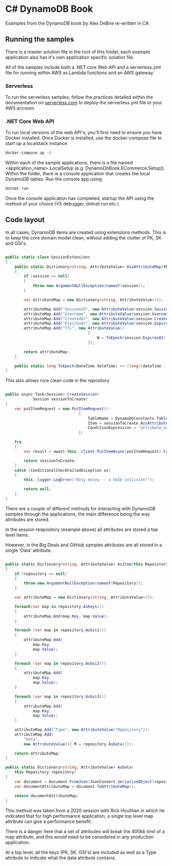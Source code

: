 # C# DynamoDB Book

Examples from the DynamoDB book by Alex DeBrie re-written in C#.

## Running the samples

There is a master solution file in the root of this folder, each example application also has it's own application specific solution file.

All of the samples include both a .NET core Web API and a serverless.yml file for running within AWS as Lambda functions and an AWS gateway.

### Serverless

To run the serverless samples, follow the practices detailed within the documentation on [serverless.com](https://www.serverless.com) to deploy the serverless.yml file to your AWS account.

### .NET Core Web API

To run local versions of the web API's, you'll first need to ensure you have Docker installed. Once Docker is installed, use the docker-compose file to start up a localstack instance

```bash
docker-compose up -d
```

Within each of the sample applications, there is a file named <application_name>.LocalSetup (e.g. DynamoDbBook.ECommerce.Setup)). Within the folder, there is a console application that creates the local DynamoDB tables. Run the console app using

```bash
dotnet run
```

Once the console application has completed, startup the API using the method of your choice (VS debugger, dotnet run etc.)

## Code layout

In all cases, DynamoDB items are created using extensions methods. This is to keep the core domain model clean, without adding the clutter of PK, SK and GSI's.

``` csharp

public static class SessionExtensions
{
    public static Dictionary<string, AttributeValue> AssAttributeMap(this Session session)
    {
        if (session == null)
        {
            throw new ArgumentNullException(nameof(session));
        }

        var attributeMap = new Dictionary<string, AttributeValue>(5);

        attributeMap.Add("SessionId", new AttributeValue(session.SessionId.ToString()));
        attributeMap.Add("Username", new AttributeValue(session.Username));
        attributeMap.Add("CreatedAt", new AttributeValue(session.CreatedAt.ToString("yyyy-MM-ddTHH:mm:ssZ")));
        attributeMap.Add("ExpiresAt", new AttributeValue(session.ExpiresAt.ToString("yyyy-MM-ddTHH:mm:ssZ")));
        attributeMap.Add("TTL", new AttributeValue()
                                    {
                                        N = ToEpoch(session.ExpiresAt).ToString()
                                    });

        return attributeMap;
    }

    public static long ToEpoch(DateTime dateTime) => (long)(dateTime - new DateTime(1970, 1, 1)).TotalSeconds;
}


```

This also allows nice clean code in the repository

``` csharp

public async Task<Session> CreateSession(
			Session sessionToCreate)
{
    var putItemRequest = new PutItemRequest()
                                {
                                    TableName = DynamoDbConstants.TableName,
                                    Item = sessionToCreate.AssAttributeMap(),
                                    ConditionExpression = "attribute_not_exists(SessionId)"
                                };

    try
    {
        var result = await this._client.PutItemAsync(putItemRequest).ConfigureAwait(false);

        return sessionToCreate;
    }
    catch (ConditionalCheckFailedException ex)
    {
        this._logger.LogError("Holy moley -- a UUID collision!");

        return null;
    }
}

```

There are a couple of different methods for interacting with DynamoDB samples through the applications, the main difference being the way attributes are stored. 

In the session respository (example above) all attributes are stored a top level items.

However, in the Big Deals and GitHub samples attributes are all stored in a single 'Data' attribute.

``` csharp

public static Dictionary<string, AttributeValue> AsItem(this Repository repository)
{
    if (repository == null)
    {
        throw new ArgumentNullException(nameof(Repository));
    }

    var attributeMap = new Dictionary<string, AttributeValue>(5);

    foreach(var map in repository.AsKeys())
    {
        attributeMap.Add(map.Key, map.Value);	
    }

    foreach (var map in repository.AsGsi1())
    {
        attributeMap.Add(
            map.Key,
            map.Value);
    }

    foreach (var map in repository.AsGsi2())
    {
        attributeMap.Add(
            map.Key,
            map.Value);
    }

    foreach (var map in repository.AsGsi3())
    {
        attributeMap.Add(
            map.Key,
            map.Value);
    }

    attributeMap.Add("Type", new AttributeValue("Repository"));
    attributeMap.Add(
        "Data",
        new AttributeValue(){ M = repository.AsData()});

    return attributeMap;
}

public static Dictionary<string, AttributeValue> AsData(
    this Repository repository)
{
    var document = Document.FromJson(JsonConvert.SerializeObject(repository));
    var documentAttributeMap = document.ToAttributeMap();

    return documentAttributeMap;
}

```

This method was taken from a 2020 session with Rick Houlihan in which he indicated that for high performance application, a single top level map attribute can give a performance benefit.

There is a danger here that a set of attributes will break the 400kb limit of a map attribute, and this would need to be considered in any production application.

At a top level, all the keys (PK, SK, GSI's) are included as well as a Type attribute to indicate what the data attribute contains.

